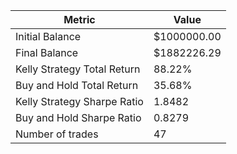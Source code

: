 | Metric | Value |
| --- | --- |
| Initial Balance | $1000000.00 |
| Final Balance | $1882226.29 |
| Kelly Strategy Total Return | 88.22% |
| Buy and Hold Total Return | 35.68% |
| Kelly Strategy Sharpe Ratio | 1.8482 |
| Buy and Hold Sharpe Ratio | 0.8279 |
| Number of trades | 47 |
